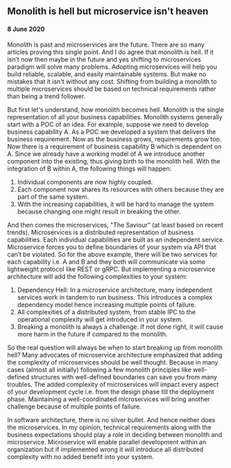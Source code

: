 ## Monolith is hell but microservice isn't heaven
#### 8 June 2020

Monolith is past and microservices are the future. There are so many articles proving this single point. 
And I do agree that monolith is hell. If it isn’t now then maybe in the future and yes shifting to microservices paradigm will solve many problems.
Adopting microservices will help you build reliable, scalable, and easily maintainable systems. But make no mistakes that it isn't without any cost.
Shifting from building a monolith to multiple microservices should be based on technical requirements rather than being a trend follower. 

But first let's understand, how monolith becomes hell. Monolith is the single representation of all your business capabilities. 
Monolith systems generally start with a POC of an idea. For example, suppose we need to develop business capability A. 
As a POC we developed a system that delivers the business requirement. Now as the business grows, requirements grow too. 
Now there is a requirement of business capability B which is dependent on A. 
Since we already have a working model of A we introduce another component into the existing, thus giving birth to the monolith hell. 
With the integration of B within A, the following things will happen: 

1. Individual components are now highly coupled.
2. Each component now shares its resources with others because they are part of the same system. 
3. With the increasing capabilities, it will be hard to manage the system because changing one might result in breaking the other.

And then comes the microservices, "The Saviour” (at least based on recent trends).
Microservices is a distributed representation of business capabilities. Each individual capabilities are built as an independent service. 
Microservice forces you to define boundaries of your system via API that can’t be violated. 
So for the above example, there will be two services for each capability i.e. A and B and they both will communicate via some lightweight protocol like REST or gRPC. 
But implementing a microservice architecture will add the following complexities to your system:

1. Dependency Hell: In a microservice architecture, many independent services work in tandem to run business. This introduces a complex dependency model hence increasing multiple points of failure.
2. All complexities of a distributed system, from stable IPC to the operational complexity will get introduced in your system. 
3. Breaking a monolith is always a challenge. If not done right, it will cause more harm in the future if compared to the monolith.

So the real question will always be when to start breaking up from monolith hell? 
Many advocates of microservice architecture emphasized that adding the complexity of microservices should be well thought. 
Because in many cases (almost all initially) following a few monolith principles like well-defined structures with well-defined boundaries can save you from many troubles. 
The added complexity of microservices will impact every aspect of your development cycle i.e. from the design phase till the deployment phase. 
Maintaining a well-coordinated microservices will bring another challenge because of multiple points of failure.

In software architecture, there is no silver bullet. And hence neither does the microservices.
In my opinion, technical requirements along with the business expectations should play a role in deciding between monolith and microservice. 
Microservice will enable parallel development within an organization but if implemented wrong it will introduce all distributed complexity with no added benefit into your system.
